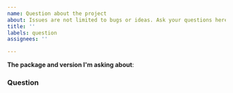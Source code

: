 ```yaml
---
name: Question about the project
about: Issues are not limited to bugs or ideas. Ask your questions here too!
title: ''
labels: question
assignees: ''

---
```


**The package and version I'm asking about**: 
<!--
There are a few of ways to find this out:
* In a notebook, run the `#!about` magic command. 
* At the command line, run `dotnet interactive --version`.
-->

### Question
<!--Ask your question here. Be specific-->

<!--You can also ask your questions on the .NET Discord server: https://discord.gg/3pvut9YujN -->
